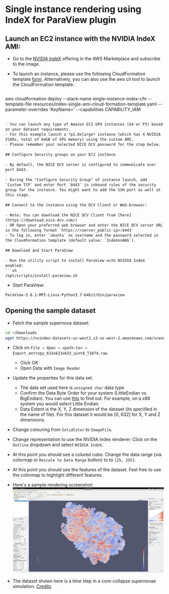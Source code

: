 # Single instance rendering using IndeX for ParaView plugin

## Launch an EC2 instance with the NVIDIA IndeX AMI:

- Go to the [NVIDIA IndeX](http://aws.amazon.com/marketplace/pp/B08H4D3QZR) offering in the AWS Marketplace and subscribe to the image.
- To launch an instance, please use the following CloudFormation template [form](https://console.aws.amazon.com/cloudformation/home?#/stacks/create/template?templateURL=https://raw.githubusercontent.com/NVIDIA/nvindex-cloud/master/resources/index-single-ami-cloud-formation-template.yaml). Alternatively, you can also use the aws cli tool to launch the CloudFormation template:

    ```sh
aws cloudformation deploy --stack-name single-instance-index-cfn --template-file resources/index-single-ami-cloud-formation-template.yaml --parameter-overrides 'KeyName=<your-keyname>' --capabilities CAPABILITY_IAM
```

- You can launch any type of Amazon EC2 GPU instances (G4 or P3) based on your dataset requirements.
- For this example launch a *p3.8xlarge* instance (which has 4 NVIDIA V100s, total of 64GB of GPU memory) using the custom AMI.
- Please remember your selected NICE DCV password for the step below.

## Configure Security groups on your EC2 instance

- By default, the NICE DCV server is configured to communicate over port 8443.

- During the "Configure Security Group" of instance launch, add `Custom TCP` and enter Port `8443` in inbound rules of the security group for the instance. You might want to add the SSH port as well at this stage.

## Connect to the instance using the DCV Client or Web-browser:

- Note: You can download the NICE DCV Client from [here](https://download.nice-dcv.com/)
- OR Open your preferred web browser and enter the NICE DCV server URL in the following format `https://<server_public-ip>:8443`
- To log in, enter `ubuntu` as username and the password selected in the CloudFormation template (default value: `IndeXonAW$`).

## Download and Start ParaView

- Run the utility script to install ParaView with NVIDIA IndeX enabled:
```sh
/opt/scripts/install-paraview.sh
```

- Start ParaView:
```sh
ParaView-5.8.1-MPI-Linux-Python3.7-64bit/bin/paraview
```

## Opening the sample dataset

- Fetch the sample supernova dataset:
```sh
cd ~/Downloads
wget https://nvindex-datasets-us-west2.s3-us-west-2.amazonaws.com/scenes/00-supernova_ncsa_small/data/Export_entropy_633x633x633_uint8_T1074.raw 
```

- Click on `File → Open → <path-to> → Export_entropy_633x633x633_uint8_T1074.raw`
    - Click OK
    - Open Data with `Image Reader`

- Update the properties for this data set.
    - The data set used here is `unsigned char` data type
    - Confirm the Data Byte Order for your system (LittleEndian vs. BigEndian). You can use [this](https://www.geeksforgeeks.org/little-and-big-endian-mystery/) to find out. For example, on a x86 system you would select Little Endian.
    - Data Extent is the X, Y, Z dimension of the dataset (its specified in the name of file). For this dataset it would be [0, 632] for X, Y and Z dimensions.

- Change colouring from `SolidColor` to `ImageFile`.

- Change representation to use the NVIDIA Index renderer: Click on the `Outline` dropdown and select `NVIDIA IndeX`.

- At this point you should see a colured cube. Change the data range (via colormap or `Rescale to Data Range` button) to  to `[25, 255]`.

- At this point you should see the features of the dataset. Feel free to use the colormap to highlight different features.

- Here's a sample rendering screenshot:
![](images/paraview_supernova.jpeg)

- The dataset shown here is a time step in a core-collapse supernovae simulation. [Credits](https://github.com/NVIDIA/nvindex-cloud/blob/master/doc/datasets.md#core-collapse-supernova)

